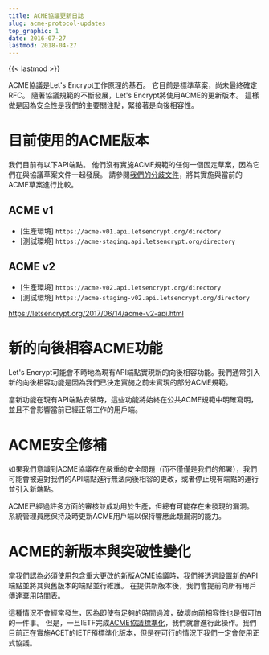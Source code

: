 ```yaml
---
title: ACME協議更新日誌
slug: acme-protocol-updates
top_graphic: 1
date: 2016-07-27
lastmod: 2018-04-27
---
```


{{< lastmod >}}

ACME協議是Let's Encrypt工作原理的基石。 它目前是標準草案，尚未最終確定RFC。 隨著協議規範的不斷發展，Let's Encrypt將使用ACME的更新版本。 這樣做是因為安全性是我們的主要關注點，緊接著是向後相容性。

# 目前使用的ACME版本

我們目前有以下API端點。 他們沒有實施ACME規範的任何一個固定草案，因為它們在與協議草案文件一起發展。 請參閱[我們的分歧文件](https://github.com/letsencrypt/boulder/blob/master/docs/acme-divergences.md)，將其實施與當前的ACME草案進行比較。

## ACME v1

* [生產環境] `https://acme-v01.api.letsencrypt.org/directory`
* [測試環境] `https://acme-staging.api.letsencrypt.org/directory`

## ACME v2

* [生產環境] `https://acme-v02.api.letsencrypt.org/directory`
* [測試環境] `https://acme-staging-v02.api.letsencrypt.org/directory`

https://letsencrypt.org/2017/06/14/acme-v2-api.html

# 新的向後相容ACME功能

Let's Encrypt可能會不時地為現有API端點實現新的向後相容功能。我們通常引入新的向後相容功能是因為我們已決定實施之前未實現的部分ACME規範。

當新功能在現有API端點安裝時，這些功能將始終在公共ACME規範中明確寫明，並且不會影響當前已經正常工作的用戶端。

# ACME安全修補

如果我們意識到ACME協議存在嚴重的安全問題（而不僅僅是我們的部署），我們可能會被迫對我們的API端點進行無法向後相容的更改，或者停止現有端點的運行並引入新端點。

ACME已經過許多方面的審核並成功用於生產，但總有可能存在未發現的漏洞。 系統管理員應保持及時更新ACME用戶端以保持響應此類漏洞的能力。

# ACME的新版本與突破性變化

當我們認為必須使用包含重大更改的新版ACME協議時，我們將透過設置新的API端點並將其與舊版本的端點並行維護。 在提供新版本後，我們會提前向所有用戶傳達棄用時間表。

這種情況不會經常發生，因為即使有足夠的時間過渡，破壞向前相容性也是很可怕的一件事。 但是，一旦IETF完成[ACME協議標準化](https://datatracker.ietf.org/wg/acme/charter/)，我們就會進行此操作。我們目前正在實施ACET的IETF預標準化版本，但是在可行的情況下我們一定會使用正式協議。
